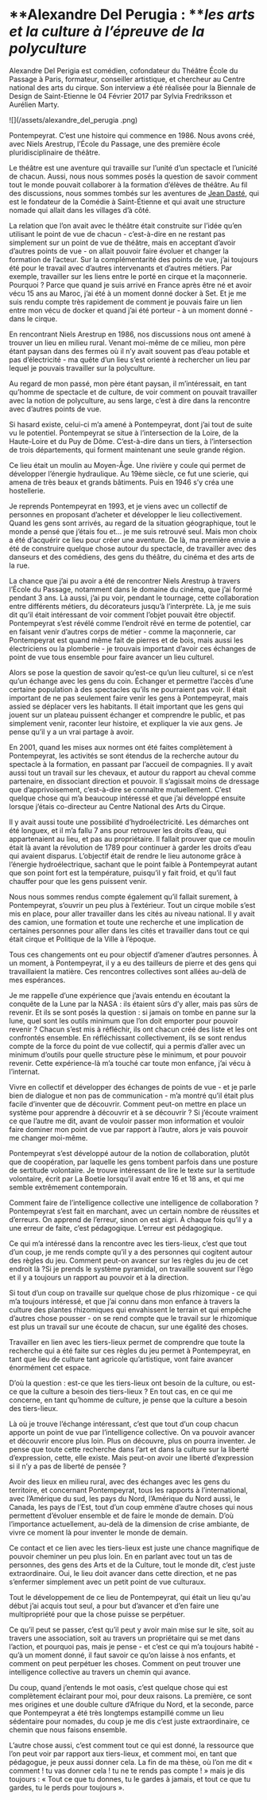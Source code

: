 # **Alexandre Del Perugia : **_**les arts et la culture à l’épreuve de la polyculture**_

Alexandre Del Perigia est comédien, cofondateur du Théâtre École du Passage à Paris, formateur, conseiller artistique, et chercheur au Centre national des arts du cirque. Son interview a été réalisée pour la Biennale de Design de Saint-Etienne le 04 Février 2017 par Sylvia Fredriksson et Aurélien Marty.

![](/assets/alexandre_del_perugia .png)

Pontempeyrat. C’est une histoire qui commence en 1986. Nous avons créé, avec Niels Arestrup, l’École du Passage, une des première école pluridisciplinaire de théâtre.

Le théâtre est une aventure qui travaille sur l’unité d’un spectacle et l’unicité de chacun. Aussi, nous nous sommes posés la question de savoir comment tout le monde pouvait collaborer à la formation d’élèves de théâtre. Au fil des discussions, nous sommes tombés sur les aventures de [Jean Dasté](https://fr.wikipedia.org/wiki/Jean_Dast%C3%A9), qui est le fondateur de la Comédie à Saint-Étienne et qui avait une structure nomade qui allait dans les villages d’à côté.

La relation que l’on avait avec le théâtre était construite sur l’idée qu’en utilisant le point de vue de chacun - c’est-à-dire en ne restant pas simplement sur un point de vue de théâtre, mais en acceptant d’avoir d’autres points de vue - on allait pouvoir faire évoluer et changer la formation de l’acteur. Sur la complémentarité des points de vue, j’ai toujours été pour le travail avec d’autres intervenants et d’autres métiers. Par exemple, travailler sur les liens entre le porté en cirque et la maçonnerie. Pourquoi ? Parce que quand je suis arrivé en France après être né et avoir vécu 15 ans au Maroc, j’ai été à un moment donné docker à Set. Et je me suis rendu compte très rapidement de comment je pouvais faire un lien entre mon vécu de docker et quand j’ai été porteur - à un moment donné - dans le cirque.

En rencontrant Niels Arestrup en 1986, nos discussions nous ont amené à trouver un lieu en milieu rural. Venant moi-même de ce milieu, mon père étant paysan dans des fermes où il n’y avait souvent pas d’eau potable et pas d’électricité - ma quête d’un lieu s’est orienté à rechercher un lieu par lequel je pouvais travailler sur la polyculture.

Au regard de mon passé, mon père étant paysan, il m’intéressait, en tant qu’homme de spectacle et de culture, de voir comment on pouvait travailler avec la notion de polyculture, au sens large, c’est à dire dans la rencontre avec d’autres points de vue.

Si hasard existe, celui-ci m’a amené à Pontempeyrat, dont j’ai tout de suite vu le potentiel. Pontempeyrat se situe à l’intersection de la Loire, de la Haute-Loire et du Puy de Dôme. C’est-à-dire dans un tiers, à l’intersection de trois départements, qui forment maintenant une seule grande région.

Ce lieu était un moulin au Moyen-Âge. Une rivière y coule qui permet de développer l’énergie hydraulique. Au 19ème siècle, ce fut une scierie, qui amena de très beaux et grands bâtiments. Puis en 1946 s’y créa une hostellerie.

Je reprends Pontempeyrat en 1993, et je viens avec un collectif de personnes en proposant d’acheter et développer le lieu collectivement. Quand les gens sont arrivés, au regard de la situation géographique, tout le monde a pensé que j’étais fou et… je me suis retrouvé seul. Mais mon choix a été d’acquérir ce lieu pour créer une aventure. De là, ma première envie a été de construire quelque chose autour du spectacle, de travailler avec des danseurs et des comédiens, des gens du théâtre, du cinéma et des arts de la rue.

La chance que j’ai pu avoir a été de rencontrer Niels Arestrup à travers l’École du Passage, notamment dans le domaine du cinéma, que j’ai formé pendant 3 ans. Là aussi, j’ai pu voir, pendant le tournage, cette collaboration entre différents métiers, du décorateurs jusqu’à l’interprète. Là, je me suis dit qu’il était intéressant de voir comment l’objet pouvait être objectif. Pontempeyrat s’est révélé comme l’endroit rêvé en terme de potentiel, car en faisant venir d’autres corps de métier - comme la maçonnerie, car Pontempeyrat est quand même fait de pierres et de bois, mais aussi les électriciens ou la plomberie - je trouvais important d’avoir ces échanges de point de vue tous ensemble pour faire avancer un lieu culturel.

Alors se pose la question de savoir qu’est-ce qu’un lieu culturel, si ce n’est qu’un échange avec les gens du coin. Échanger et permettre l’accès d’une certaine population à des spectacles qu’ils ne pourraient pas voir. Il était important de ne pas seulement faire venir les gens à Pontempeyrat, mais assied se déplacer vers les habitants. Il était important que les gens qui jouent sur un plateau puissent échanger et comprendre le public, et pas simplement venir, raconter leur histoire, et expliquer la vie aux gens. Je pense qu’il y a un vrai partage à avoir.

En 2001, quand les mises aux normes ont été faites complètement à Pontempeyrat, les activités se sont étendus de la recherche autour du spectacle à la formation, en passant par l’accueil de compagnies. Il y avait aussi tout un travail sur les chevaux, et autour du rapport au cheval comme partenaire, en dissociant direction et pouvoir. Il s’agissait moins de dressage que d’apprivoisement, c’est-à-dire se connaître mutuellement. C’est quelque chose qui m’a beaucoup intéressé et que j’ai développé ensuite lorsque j’étais co-directeur au Centre National des Arts du Cirque.

Il y avait aussi toute une possibilité d’hydroélectricité. Les démarches ont été longuex, et il m’a fallu 7 ans pour retrouver les droits d’eau, qui appartenaient au lieu, et pas au propriétaire. Il fallait prouver que ce moulin était là avant la révolution de 1789 pour continuer à garder les droits d’eau qui avaient disparus. L’objectif était de rendre le lieu autonome grâce à l’énergie hydroélectrique, sachant que le point faible à Pontempeyrat autant que son point fort est la température, puisqu’il y fait froid, et qu’il faut chauffer pour que les gens puissent venir.

Nous nous sommes rendus compte également qu’il fallait surement, à Pontempeyrat, s’ouvrir un peu plus à l’extérieur. Tout un cirque mobile s’est mis en place, pour aller travailler dans les cités au niveau national. Il y avait des camion, une formation et toute une recherche et une implication de certaines personnes pour aller dans les cités et travailler dans tout ce qui était cirque et Politique de la Ville à l’époque.

Tous ces changements ont eu pour objectif d’amener d’autres personnes. À un moment, à Pontempeyrat, il y a eu des tailleurs de pierre et des gens qui travaillaient la matière. Ces rencontres collectives sont allées au-delà de mes espérances.

Je me rappelle d’une expérience que j’avais entendu en écoutant la conquête de la Lune par la NASA : ils étaient sûrs d’y aller, mais pas sûrs de revenir. Et ils se sont posés la question : si jamais on tombe en panne sur la lune, quel sont les outils minimum que l’on doit emporter pour pouvoir revenir ? Chacun s’est mis à réfléchir, ils ont chacun créé des liste et les ont confrontés ensemble. En réfléchissant collectivement, ils se sont rendus compte de la force du point de vue collectif, qui a permis d’aller avec un minimum d’outils pour quelle structure pèse le minimum, et pour pouvoir revenir. Cette expérience-là m’a touché car toute mon enfance, j’ai vécu à l’internat.

Vivre en collectif et développer des échanges de points de vue - et je parle bien de dialogue et non pas de communication - m’a montré qu’il était plus facile d’inventer que de découvrir. Comment peut-on mettre en place un système pour apprendre à découvrir et à se découvrir ? Si j’écoute vraiment ce que l’autre me dit, avant de vouloir passer mon information et vouloir faire dominer mon point de vue par rapport à l’autre, alors je vais pouvoir me changer moi-même.

Pontempeyrat s’est développé autour de la notion de collaboration, plutôt que de coopération, par laquelle les gens tombent parfois dans une posture de sertitude volontaire. Je trouve intéressant de lire le texte sur la sertitude volontaire, écrit par La Boetie lorsqu’il avait entre 16 et 18 ans, et qui me semble extrêmement contemporain.

Comment faire de l’intelligence collective une intelligence de collaboration ? Pontempeyrat s’est fait en marchant, avec un certain nombre de réussites et d’erreurs. On apprend de l’erreur, sinon on est aigri. À chaque fois qu’il y a une erreur de faite, c’est pédagogique. L’erreur est pédagogique.

Ce qui m’a intéressé dans la rencontre avec les tiers-lieux, c’est que tout d’un coup, je me rends compte qu’il y a des personnes qui cogitent autour des règles du jeu. Comment peut-on avancer sur les règles du jeu de cet endroit là ?Si je prends le système pyramidal, on travaille souvent sur l’égo et il y a toujours un rapport au pouvoir et à la direction.

Si tout d’un coup on travaille sur quelque chose de plus rhizomique - ce qui m’a toujours intéressé, et que j’ai connu dans mon enfance à travers la culture des plantes rhizomiques qui envahissent le terrain et qui empêche d’autres chose pousser - on se rend compte que le travail sur le rhizomique est plus un travail sur une écoute de chacun, sur une égalité des choses.

Travailler en lien avec les tiers-lieux permet de comprendre que toute la recherche qui a été faite sur ces règles du jeu permet à Pontempeyrat, en tant que lieu de culture tant agricole qu’artistique, vont faire avancer énormément cet espace. 

D’où la question : est-ce que les tiers-lieux ont besoin de la culture, ou est-ce que la culture a besoin des tiers-lieux ? En tout cas, en ce qui me concerne, en tant qu’homme de culture, je pense que la culture a besoin des tiers-lieux.

Là où je trouve l’échange intéressant, c’est que tout d’un coup chacun apporte un point de vue par l’intelligence collective. On va pouvoir avancer et découvrir encore plus loin. Plus on découvre, plus on pourra inventer. Je pense que toute cette recherche dans l’art et dans la culture sur la liberté d’expression, cette, elle existe. Mais peut-on avoir une liberté d’expression si il n’y a pas de liberté de pensée ?

Avoir des lieux en milieu rural, avec des échanges avec les gens du territoire, et concernant Pontempeyrat, tous les rapports à l’international, avec l’Amérique du sud, les pays du Nord, l’Amérique du Nord aussi, le Canada, les pays de l’Est, tout d’un coup emmène d’autre choses qui nous permettent d’évoluer ensemble et de faire le monde de demain. D’où l’importance actuellement, au-delà de la dimension de crise ambiante, de vivre ce moment là pour inventer le monde de demain.

Ce contact et ce lien avec les tiers-lieux est juste une chance magnifique de pouvoir cheminer un peu plus loin. En en parlant avec tout un tas de personnes, des gens des Arts et de la Culture, tout le monde dit, c’est juste extraordinaire. Oui, le lieu doit avancer dans cette direction, et ne pas s’enfermer simplement avec un petit point de vue culturaux.

Tout le développement de ce lieu de Pontempeyrat, qui était un lieu qu'au début j’ai acquis tout seul, a pour but d’avancer et d’en faire une multipropriété pour que la chose puisse se perpétuer.

Ce qu’il peut se passer, c’est qu’il peut y avoir main mise sur le site, soit au travers une association, soit au travers un propriétaire qui se met dans l’action, et pourquoi pas, mais je pense - et c’est ce qui m’a toujours habité - qu’à un moment donné, il faut savoir ce qu’on laisse à nos enfants, et comment on peut perpétuer les choses. Comment on peut trouver une intelligence collective au travers un chemin qui avance.

Du coup, quand j’entends le mot oasis, c’est quelque chose qui est complètement éclairant pour moi, pour deux raisons. La première, ce sont mes origines et une double culture d’Afrique du Nord, et la seconde, parce que Pontempeyrat a été très longtemps estampillé comme un lieu sédentaire pour nomades, du coup je me dis c’est juste extraordinaire, ce chemin que nous faisons ensemble.

L’autre chose aussi, c’est comment tout ce qui est donné, la ressource que l’on peut voir par rapport aux tiers-lieux, et comment moi, en tant que pédagogue, je peux aussi donner cela. La fin de ma thèse, où l’on me dit « comment ! tu vas donner cela ! tu ne te rends pas compte ! » mais je dis toujours : « Tout ce que tu donnes, tu le gardes à jamais, et tout ce que tu gardes, tu le perds pour toujours ».

